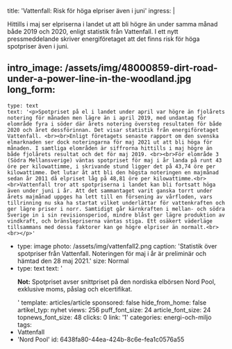 title: 'Vattenfall: Risk för höga elpriser även i juni'
ingress: |
  <p>Hittills i maj ser elpriserna i landet ut att bli högre än under samma månad både 2019 och 2020, enligt statistik från Vattenfall. I ett nytt pressmeddelande skriver energiföretaget att det finns risk för höga spotpriser även i juni.
  </p>
  
intro_image: /assets/img/48000859-dirt-road-under-a-power-line-in-the-woodland.jpg
long_form:
  -
    type: text
    text: '<p>Spotpriset på el i landet under april var högre än fjolårets notering för månaden men lägre än i april 2019, med undantag för elområde fyra i söder där årets notering översteg resultaten för både 2020 och året dessförinnan. Det visar statistik från energiföretaget Vattenfall. <br><br>Enligt företagets senaste rapport om den svenska elmarknaden ser dock noteringarna för maj 2021 ut att bli höga för månaden. I samtliga elområden är siffrorna hittills i maj högre än både fjolårets resultat och det för maj 2019. <br><br>För elområde 3 (Södra Mellansverige) väntas spotpriset för maj i år landa på runt 43 öre per kilowattimme, i skrivande stund ligger det på 43,74 öre per kilowattimme. Det lutar åt att bli den högsta noteringen en majmånad sedan år 2011 då elpriset låg på 48,81 öre per kilowattimme.<br><br>Vattenfall tror att spotpriserna i landet kan bli fortsatt höga även under juni i år. Att det sammantaget varit ganska torrt under årets majmånad uppges ha lett till en försening av vårfloden, vars tillrinning nu ska ha startat vilket underlättar för vattenkraften och ger lägre priser i norr. Samtidigt går kärnkraften i mellan- och södra Sverige in i sin revisionsperiod, mindre blåst ger lägre produktion av vindkraft, och bränslepriserna väntas stiga. Ett osäkert väderläge tillsammans med dessa faktorer kan ge högre elpriser än normalt.<br><br></p>'
  -
    type: image
    photo: /assets/img/vattenfall2.png
    caption: 'Statistik över spotpriser från Vattenfall. Noteringen för maj i år är preliminär och hämtad den 28 maj 2021.'
    size: Normal
  -
    type: text
    text: '<p><b>Not:</b> Spotpriset avser snittpriset på den nordiska elbörsen Nord Pool, exklusive moms, påslag och elcertifikat.</p>'
template: articles/article
sponsored: false
hide_from_home: false
artikel_typ: nyhet
views: 256
puff_font_size: 24
article_font_size: 24
topnews_font_size: 48
clicks: 0
link: '1'
categories: energi-och-miljo
tags:
  - Vattenfall
  - 'Nord Pool'
id: 6438fa80-44ea-424b-8c6e-fea1c0576a55
